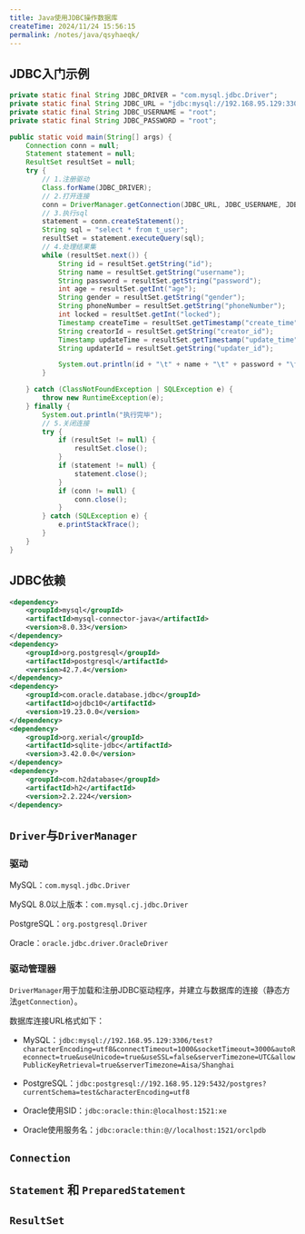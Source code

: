 ```yaml
---
title: Java使用JDBC操作数据库
createTime: 2024/11/24 15:56:15
permalink: /notes/java/qsyhaeqk/
---
```


## JDBC入门示例

```java
private static final String JDBC_DRIVER = "com.mysql.jdbc.Driver";
private static final String JDBC_URL = "jdbc:mysql://192.168.95.129:3306/test";
private static final String JDBC_USERNAME = "root";
private static final String JDBC_PASSWORD = "root";

public static void main(String[] args) {
    Connection conn = null;
    Statement statement = null;
    ResultSet resultSet = null;
    try {
        // 1.注册驱动
        Class.forName(JDBC_DRIVER);
        // 2.打开连接
        conn = DriverManager.getConnection(JDBC_URL, JDBC_USERNAME, JDBC_PASSWORD);
        // 3.执行sql
        statement = conn.createStatement();
        String sql = "select * from t_user";
        resultSet = statement.executeQuery(sql);
        // 4.处理结果集
        while (resultSet.next()) {
            String id = resultSet.getString("id");
            String name = resultSet.getString("username");
            String password = resultSet.getString("password");
            int age = resultSet.getInt("age");
            String gender = resultSet.getString("gender");
            String phoneNumber = resultSet.getString("phoneNumber");
            int locked = resultSet.getInt("locked");
            Timestamp createTime = resultSet.getTimestamp("create_time");
            String creatorId = resultSet.getString("creator_id");
            Timestamp updateTime = resultSet.getTimestamp("update_time");
            String updaterId = resultSet.getString("updater_id");

            System.out.println(id + "\t" + name + "\t" + password + "\t" + age + "\t" + gender + "\t" + phoneNumber + "\t" + locked + "\t" + createTime + "\t" + creatorId + "\t" + updateTime + "\t" + updaterId);
        }

    } catch (ClassNotFoundException | SQLException e) {
        throw new RuntimeException(e);
    } finally {
        System.out.println("执行完毕");
        // 5.关闭连接
        try {
            if (resultSet != null) {
                resultSet.close();
            }
            if (statement != null) {
                statement.close();
            }
            if (conn != null) {
                conn.close();
            }
        } catch (SQLException e) {
            e.printStackTrace();
        }
    }
}

```

## JDBC依赖

```xml
<dependency>
    <groupId>mysql</groupId>
    <artifactId>mysql-connector-java</artifactId>
    <version>8.0.33</version>
</dependency>
<dependency>
    <groupId>org.postgresql</groupId>
    <artifactId>postgresql</artifactId>
    <version>42.7.4</version>
</dependency>
<dependency>
    <groupId>com.oracle.database.jdbc</groupId>
    <artifactId>ojdbc10</artifactId>
    <version>19.23.0.0</version>
</dependency>
<dependency>
    <groupId>org.xerial</groupId>
    <artifactId>sqlite-jdbc</artifactId>
    <version>3.42.0.0</version>
</dependency>
<dependency>
    <groupId>com.h2database</groupId>
    <artifactId>h2</artifactId>
    <version>2.2.224</version>
</dependency>
```

## `Driver`与`DriverManager`

### 驱动

MySQL：`com.mysql.jdbc.Driver` 

MySQL 8.0以上版本：`com.mysql.cj.jdbc.Driver`

PostgreSQL：`org.postgresql.Driver`

Oracle：`oracle.jdbc.driver.OracleDriver`

### 驱动管理器

`DriverManager`用于加载和注册JDBC驱动程序，并建立与数据库的连接（静态方法`getConnection`）。

数据库连接URL格式如下：

- MySQL：`jdbc:mysql://192.168.95.129:3306/test?characterEncoding=utf8&connectTimeout=1000&socketTimeout=3000&autoReconnect=true&useUnicode=true&useSSL=false&serverTimezone=UTC&allowPublicKeyRetrieval=true&serverTimezone=Aisa/Shanghai`

- PostgreSQL：`jdbc:postgresql://192.168.95.129:5432/postgres?currentSchema=test&characterEncoding=utf8`

- Oracle使用SID：`jdbc:oracle:thin:@localhost:1521:xe`

- Oracle使用服务名：`jdbc:oracle:thin:@//localhost:1521/orclpdb`

## `Connection`



## `Statement` 和 `PreparedStatement`



## `ResultSet`
